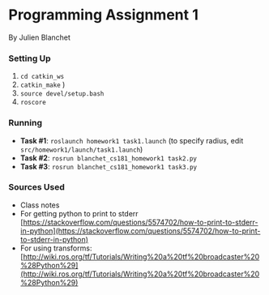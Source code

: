 
# Programming Assignment 1
By Julien Blanchet


### Setting Up
1. `cd catkin_ws`
1. `catkin_make` )
1. `source devel/setup.bash`
1. `roscore`

### Running
* **Task #1**: `roslaunch homework1 task1.launch` (to specify radius, edit `src/homework1/launch/task1.launch`)
* **Task #2**: `rosrun blanchet_cs181_homework1 task2.py`
* **Task #3**: `rosrun blanchet_cs181_homework1 task3.py`


### Sources Used
* Class notes
* For getting python to print to stderr [https://stackoverflow.com/questions/5574702/how-to-print-to-stderr-in-python](https://stackoverflow.com/questions/5574702/how-to-print-to-stderr-in-python)
* For using transforms: [http://wiki.ros.org/tf/Tutorials/Writing%20a%20tf%20broadcaster%20%28Python%29](http://wiki.ros.org/tf/Tutorials/Writing%20a%20tf%20broadcaster%20%28Python%29)